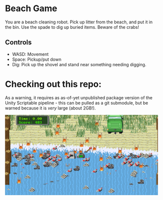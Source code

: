 # Beach Game

You are a beach cleaning robot. Pick up litter from the beach, and put it in the bin. Use the spade to dig up buried items. Beware of the crabs!

## Controls

* WASD: Movement
* Space: Pickup/put down
* Dig: Pick up the shovel and stand near something needing digging.


# Checking out this repo:

As a warning, it requires as as-of-yet unpublished package version of the Unity Scriptable pipeline - this can be pulled as a git submodule, but be warned because it is _very_ large (about 2GB!).

![A screenshot](readme/screenshot.png "A screenshot")
